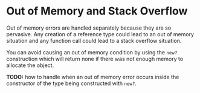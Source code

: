 # Out of Memory and Stack Overflow

Out of memory errors are handled separately because they are so pervasive. Any creation of a reference type could lead to an out of memory situation and any function call could lead to a stack overflow situation.

You can avoid causing an out of memory condition by using the `new?` construction which will return none if there was not enough memory to allocate the object.

**TODO:** how to handle when an out of memory error occurs inside the constructor of the type being constructed with `new?`.
